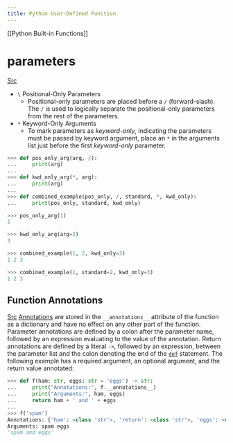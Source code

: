 ```yaml
---
title: Python User-Defined Function
---
```

[[Python Built-in Functions]]
# parameters
[Src](https://docs.python.org/3/tutorial/controlflow.html#special-parameters)
- `\` Positional-Only Parameters
	- Positional-only parameters are placed before a `/` (forward-slash). The `/` is used to logically separate the positional-only parameters from the rest of the parameters.
- `*` Keyword-Only Arguments
	- To mark parameters as _keyword-only_, indicating the parameters must be passed by keyword argument, place an `*` in the arguments list just before the first _keyword-only_ parameter.

```python
>>> def pos_only_arg(arg, /):
...     print(arg)
...
>>> def kwd_only_arg(*, arg):
...     print(arg)
...
>>> def combined_example(pos_only, /, standard, *, kwd_only):
...     print(pos_only, standard, kwd_only)

>>> pos_only_arg(1)
1

>>> kwd_only_arg(arg=3)
3

>>> combined_example(1, 2, kwd_only=3)
1 2 3

>>> combined_example(1, standard=2, kwd_only=3)
1 2 3
```

## Function Annotations
[Src](https://docs.python.org/3/tutorial/controlflow.html#function-annotations)
[Annotations](https://docs.python.org/3/glossary.html#term-function-annotation) are stored in the `__annotations__` attribute of the function as a dictionary and have no effect on any other part of the function. Parameter annotations are defined by a colon after the parameter name, followed by an expression evaluating to the value of the annotation. Return annotations are defined by a literal `->`, followed by an expression, between the parameter list and the colon denoting the end of the [`def`](https://docs.python.org/3/reference/compound_stmts.html#def) statement. The following example has a required argument, an optional argument, and the return value annotated:
```python
>>> def f(ham: str, eggs: str = 'eggs') -> str:
...     print("Annotations:", f.__annotations__)
...     print("Arguments:", ham, eggs)
...     return ham + ' and ' + eggs
...
>>> f('spam')
Annotations: {'ham': <class 'str'>, 'return': <class 'str'>, 'eggs': <class 'str'>}
Arguments: spam eggs
'spam and eggs'
```

